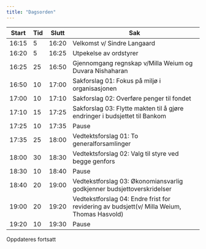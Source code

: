 ```yaml
---
title: "Dagsorden"
---
```


| Start | Tid | Slutt | Sak |
|---|---|---|---|
| 16:15 | 5 | 16:20 | Velkomst v/ Sindre Langaard |
| 16:20 | 5 | 16:25 | Utpekelse av ordstyrer |
| 16:25 | 25 | 16:50 | Gjennomgang regnskap v/Milla Weium og Duvara Nishaharan |
| 16:50 | 10 | 17:00 | Sakforslag 01: Fokus på miljø i organisasjonen |
| 17:00 | 10 | 17:10 | Sakforslag 02: Overføre penger til fondet |
| 17:10 | 15 | 17:25 | Sakforslag 03: Flytte makten til å gjøre endringer i budsjettet til Bankom |
| 17:25 | 10 | 17:35 | Pause |
| 17:35 | 25 | 18:00 | Vedtektsforslag 01: To generalforsamlinger |
| 18:00 | 30 | 18:30 | Vedtektsforslag 02: Valg til styre ved begge genfors |
| 18:30 | 10 | 18:40 | Pause |
| 18:40 | 20 | 19:00 | Vedtekstforslag 03: Økonomiansvarlig godkjenner budsjettoverskridelser |
| 19:00 | 20 | 19:20 | Vedtekstforslag 04: Endre frist for revidering av budsjett(v/ Milla Weium, Thomas Hasvold) |
| 19:20 | 10 | 19:30 | Pause |


Oppdateres fortsatt